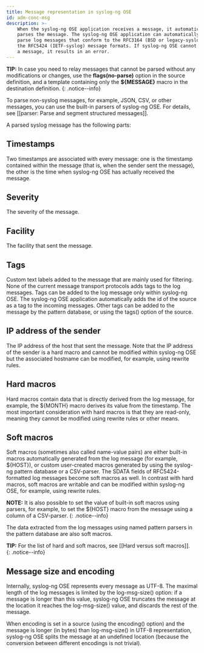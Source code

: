 ```yaml
---
title: Message representation in syslog-ng OSE
id: adm-conc-msg
description: >-
    When the syslog-ng OSE application receives a message, it automatically
    parses the message. The syslog-ng OSE application can automatically
    parse log messages that conform to the RFC3164 (BSD or legacy-syslog) or
    the RFC5424 (IETF-syslog) message formats. If syslog-ng OSE cannot parse
    a message, it results in an error.
---
```


**TIP:** In case you need to relay messages that cannot be parsed without
any modifications or changes, use the **flags(no-parse)** option in the
source definition, and a template containing only the **${MESSAGE}**
macro in the destination definition.
{: .notice--info}

To parse non-syslog messages, for example, JSON, CSV, or other messages,
you can use the built-in parsers of syslog-ng OSE. For details, see
[[parser: Parse and segment structured messages]].

A parsed syslog message has the following parts:

## Timestamps

Two timestamps are associated with every message: one is the
timestamp contained within the message (that is, when the sender
sent the message), the other is the time when syslog-ng OSE has
actually received the message.

## Severity

The severity of the message.

## Facility

The facility that sent the message.

## Tags

Custom text labels added to the message that are mainly used for
filtering. None of the current message transport protocols adds tags
to the log messages. Tags can be added to the log message only
within syslog-ng OSE. The syslog-ng OSE application automatically
adds the id of the source as a tag to the incoming messages. Other
tags can be added to the message by the pattern database, or using
the tags() option of the source.

## IP address of the sender

The IP address of the host that sent the message. Note that the IP
address of the sender is a hard macro and cannot be modified within
syslog-ng OSE but the associated hostname can be modified, for
example, using rewrite rules.

## Hard macros

Hard macros contain data that is directly derived from the log
message, for example, the ${MONTH} macro derives its value from the
timestamp. The most important consideration with hard macros is that
they are read-only, meaning they cannot be modified using rewrite
rules or other means.

## Soft macros

Soft macros (sometimes also called name-value pairs) are either
built-in macros automatically generated from the log message (for
example, ${HOST}), or custom user-created macros generated by using
the syslog-ng pattern database or a CSV-parser. The SDATA fields of
RFC5424-formatted log messages become soft macros as well. In
contrast with hard macros, soft macros are writable and can be
modified within syslog-ng OSE, for example, using rewrite rules.

**NOTE:** It is also possible to set the value of built-in soft macros
using parsers, for example, to set the ${HOST} macro from the
message using a column of a CSV-parser.
{: .notice--info}

The data extracted from the log messages using named pattern parsers
in the pattern database are also soft macros.

**TIP:** For the list of hard and soft macros, see
[[Hard versus soft macros]].  
{: .notice--info}

## Message size and encoding

Internally, syslog-ng OSE represents every message as UTF-8. The maximal
length of the log messages is limited by the log-msg-size() option: if a
message is longer than this value, syslog-ng OSE truncates the message
at the location it reaches the log-msg-size() value, and discards the
rest of the message.

When encoding is set in a source (using the encoding() option) and the
message is longer (in bytes) than log-msg-size() in UTF-8
representation, syslog-ng OSE splits the message at an undefined
location (because the conversion between different encodings is not
trivial).
